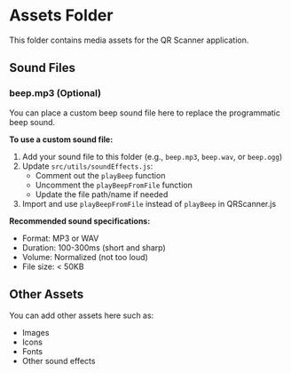 # Assets Folder

This folder contains media assets for the QR Scanner application.

## Sound Files

### beep.mp3 (Optional)
You can place a custom beep sound file here to replace the programmatic beep sound.

**To use a custom sound file:**
1. Add your sound file to this folder (e.g., `beep.mp3`, `beep.wav`, or `beep.ogg`)
2. Update `src/utils/soundEffects.js`:
   - Comment out the `playBeep` function
   - Uncomment the `playBeepFromFile` function
   - Update the file path/name if needed
3. Import and use `playBeepFromFile` instead of `playBeep` in QRScanner.js

**Recommended sound specifications:**
- Format: MP3 or WAV
- Duration: 100-300ms (short and sharp)
- Volume: Normalized (not too loud)
- File size: < 50KB

## Other Assets
You can add other assets here such as:
- Images
- Icons
- Fonts
- Other sound effects

